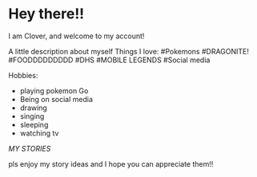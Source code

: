 # Hey there!!

I am Clover, and welcome to my account!

A little description about myself
Things I love:
#Pokemons
#DRAGONITE!
#FOODDDDDDDDD
#DHS
#MOBILE LEGENDS
#Social media

Hobbies:
- playing pokemon Go
- Being on social media
- drawing
- singing
- sleeping
- watching tv

_*MY STORIES*_

pls enjoy my story ideas and I hope you can appreciate them!!
